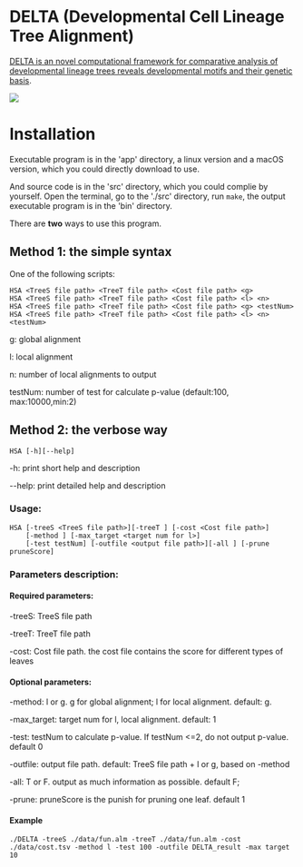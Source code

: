 # DELTA (Developmental Cell Lineage Tree Alignment)



[DELTA is an novel computational framework for comparative analysis of developmental lineage trees reveals developmental motifs and their genetic basis](https://www.biorxiv.org/content/10.1101/577809v1).

![](https://github.com/yxj17173/DELTA/data/overview.png)

# Installation

Executable program is in the 'app' directory, a linux version and a macOS version, which you could directly download to use.

And source code is in the 'src' directory, which you could complie by yourself. Open the terminal, go to the './src' directory, run `make`, the output executable program is in the 'bin' directory.

There are **two** ways to use this program.

## Method 1: the simple syntax
  One of the following scripts:
  ```
  HSA <TreeS file path> <TreeT file path> <Cost file path> <g>
  HSA <TreeS file path> <TreeT file path> <Cost file path> <l> <n>
  HSA <TreeS file path> <TreeT file path> <Cost file path> <g> <testNum>
  HSA <TreeS file path> <TreeT file path> <Cost file path> <l> <n> <testNum>
  ```
  g: global alignment

  l: local alignment

  n: number of local alignments to output

  testNum: number of test for calculate p-value (default:100, max:10000,min:2)


## Method 2: the verbose way
  ```
  HSA [-h][--help]
  ```
  -h: print short help and description

  --help: print detailed help and description

  ### Usage:
  ```
  HSA [-treeS <TreeS file path>][-treeT ] [-cost <Cost file path>]
      [-method ] [-max_target <target num for l>]
      [-test testNum] [-outfile <output file path>][-all ] [-prune pruneScore]
  ```

  ### Parameters description:

  #### Required parameters:

  -treeS: TreeS file path

  -treeT: TreeT file path

  -cost: Cost file path. the cost file contains the score for different types of leaves

  #### Optional parameters:

  -method: l or g. g for global alignment; l for local alignment. default: g.

  -max_target: target num for l, local alignment. default: 1

  -test: testNum to calculate p-value. If testNum <=2, do not output p-value. default 0

  -outfile: output file path. default: TreeS file path + l or g, based on -method

  -all: T or F. output as much information as possible. default F;

  -prune: pruneScore is the punish for pruning one leaf. default 1

#### Example

`./DELTA -treeS ./data/fun.alm -treeT ./data/fun.alm -cost ./data/cost.tsv -method l -test 100 -outfile DELTA_result -max target 10`